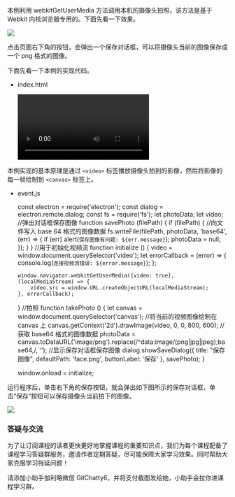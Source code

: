 本例利用 webkitGetUserMedia 方法调用本机的摄像头拍照，该方法是基于 Webkit 内核浏览器专用的。下面先看一下效果。

![](https://images.gitbook.cn/d0b5d1b0-85cc-11e9-8437-31a8d73a8674)

点击页面右下角的按钮，会弹出一个保存对话框，可以将摄像头当前的图像保存成一个 png 格式的图像。

下面先看一下本例的实现代码。

  * index.html

    
    
    <html>
      <head>
        <title>拍照</title>
        <link href="index.css" rel="stylesheet" />
        <link rel="stylesheet" href="css/font-awesome.min.css">
        <script src="event.js"></script>
      </head>
      <body>
              <!--用于实时显示摄像头拍到的影像-->
          <canvas width="800" height="600"></canvas>
             <!--真正的播放摄像头排到的影像-->
          <video autoplay></video>
              <!-- 保存按钮 -->
          <div id="takePhoto" onclick="takePhoto()">
          <i class="fa fa-camera" ></i>
        </div>
      </body>
    </html>
    

本例实现的基本原理是通过 `<video>` 标签播放摄像头拍到的影像，然后将影像的每一帧绘制到 `<canvas>` 标签上。

  * event.js

    
    
    const electron = require('electron');
    const dialog = electron.remote.dialog;
    const fs = require('fs');
    let photoData;
    let video;
    //弹出对话框保存图像
    function savePhoto (filePath) {
        if (filePath) {
             //向文件写入 base 64 格式的图像数据
            fs.writeFile(filePath, photoData, 'base64', (err) => {
                if (err) alert(`保存图像有问题: ${err.message}`);
                photoData = null;
            });
        }
    }
    //用于初始化视频流
    function initialize () {
        video = window.document.querySelector('video');
        let errorCallback = (error) => {
            console.log(`连接视频流错误: ${error.message}`);
        };
    
        window.navigator.webkitGetUserMedia({video: true}, (localMediaStream) => {
            video.src = window.URL.createObjectURL(localMediaStream);
        }, errorCallback);
    }
    //拍照
    function takePhoto () {
        let canvas = window.document.querySelector('canvas');
        //将当前的视频图像绘制在 canvas 上 
        canvas.getContext('2d').drawImage(video, 0, 0, 800, 600);
        //获取  base64 格式的图像数据
        photoData = canvas.toDataURL('image/png').replace(/^data:image\/(png|jpg|jpeg);base64,/, '');
        //显示保存对话框保存图像
        dialog.showSaveDialog({
            title: "保存图像",
            defaultPath: 'face.png',
            buttonLabel: '保存'
        }, savePhoto);
    }
    
    window.onload = initialize;
    

运行程序后，单击右下角的保存按钮，就会弹出如下图所示的保存对话框，单击“保存”按钮可以保存摄像头当前拍下的图像。

![](https://images.gitbook.cn/d9c6d560-85cc-11e9-b478-4384352c63d9)

### 答疑与交流

为了让订阅课程的读者更快更好地掌握课程的重要知识点，我们为每个课程配备了课程学习答疑群服务，邀请作者定期答疑，尽可能保障大家学习效果。同时帮助大家克服学习拖延问题！

请添加小助手伽利略微信 GitChatty6，并将支付截图发给她，小助手会拉你进课程学习群。

